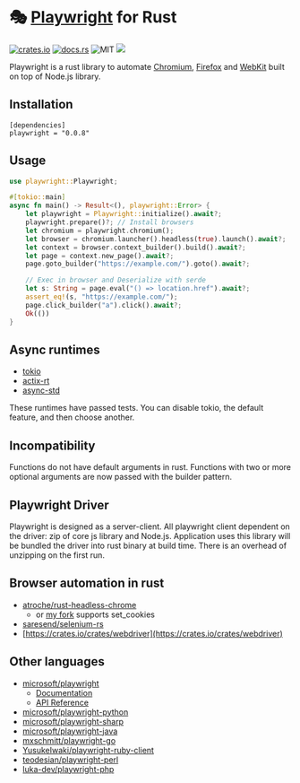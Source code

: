 # 🎭 [Playwright](https://playwright.dev) for Rust

[![crates.io](https://img.shields.io/crates/v/playwright)](https://crates.io/crates/playwright) [![docs.rs](https://docs.rs/playwright/badge.svg)](https://docs.rs/playwright/) ![MIT](https://img.shields.io/crates/l/playwright) ![](https://github.com/octaltree/playwright-rust/workflows/Test/badge.svg)

Playwright is a rust library to automate [Chromium](https://www.chromium.org/Home), [Firefox](https://www.mozilla.org/en-US/firefox/new/) and [WebKit](https://webkit.org/) built on top of Node.js library.

## Installation
```
[dependencies]
playwright = "0.0.8"
```

## Usage
```rust
use playwright::Playwright;

#[tokio::main]
async fn main() -> Result<(), playwright::Error> {
    let playwright = Playwright::initialize().await?;
    playwright.prepare()?; // Install browsers
    let chromium = playwright.chromium();
    let browser = chromium.launcher().headless(true).launch().await?;
    let context = browser.context_builder().build().await?;
    let page = context.new_page().await?;
    page.goto_builder("https://example.com/").goto().await?;

    // Exec in browser and Deserialize with serde
    let s: String = page.eval("() => location.href").await?;
    assert_eq!(s, "https://example.com/");
    page.click_builder("a").click().await?;
    Ok(())
}
```

## Async runtimes
* [tokio](https://crates.io/crates/tokio)
* [actix-rt](https://crates.io/crates/actix-rt)
* [async-std](https://crates.io/crates/async-std)

These runtimes have passed tests. You can disable tokio, the default feature, and then choose another.

## Incompatibility
Functions do not have default arguments in rust.
Functions with two or more optional arguments are now passed with the builder pattern.

## Playwright Driver
Playwright is designed as a server-client. All playwright client dependent on the driver: zip of core js library and Node.js.
Application uses this library will be bundled the driver into rust binary at build time. There is an overhead of unzipping on the first run.

## Browser automation in rust
- [atroche/rust-headless-chrome](https://github.com/atroche/rust-headless-chrome)
  * or [my fork](https://github.com/octaltree/rust-headless-chrome) supports set_cookies
- [saresend/selenium-rs](https://github.com/saresend/selenium-rs)
- [https://crates.io/crates/webdriver](https://crates.io/crates/webdriver)

## Other languages
- [microsoft/playwright](https://github.com/microsoft/playwright)
    * [Documentation](https://playwright.dev/docs/intro/)
    * [API Reference](https://playwright.dev/docs/api/class-playwright/)
- [microsoft/playwright-python](https://github.com/microsoft/playwright-python)
- [microsoft/playwright-sharp](https://github.com/microsoft/playwright-sharp)
- [microsoft/playwright-java](https://github.com/microsoft/playwright-java)
- [mxschmitt/playwright-go](https://github.com/mxschmitt/playwright-go)
- [YusukeIwaki/playwright-ruby-client](https://github.com/YusukeIwaki/playwright-ruby-client)
- [teodesian/playwright-perl](https://github.com/teodesian/playwright-perl)
- [luka-dev/playwright-php](https://github.com/luka-dev/playwright-php)

